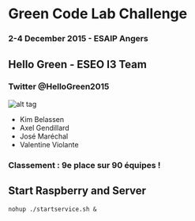 # Green Code Lab Challenge

### 2-4 December 2015 - ESAIP Angers

## Hello Green - ESEO I3 Team

### Twitter @HelloGreen2015

![alt tag](https://raw.github.com/percenuage/hellogreen/master/client/img/hellogreen-logo-350x250.png)

* Kim Belassen 
* Axel Gendillard
* José Maréchal
* Valentine Violante

### Classement : 9e place sur 90 équipes !

## Start Raspberry and Server

`nohup ./startservice.sh &`
